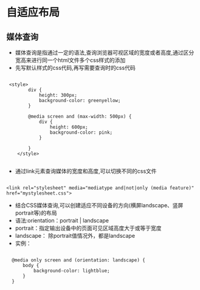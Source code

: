 # 自适应布局

## 媒体查询

* 媒体查询是指通过一定的语法,查询浏览器可视区域的宽度或者高度,通过区分宽高来进行同一个html文件多个css样式的添加
* 先写默认样式的css代码,再写需要查询时的css代码

```

 <style>
        div {
            height: 300px;
            background-color: greenyellow;
        }

        @media screen and (max-width: 500px) {
            div {
                height: 600px;
                background-color: pink;
            }

        }
    </style>
    
```

* 通过link元素查询媒体的宽度和高度,可以切换不同的css文件

```

<link rel="stylesheet" media="mediatype and|not|only (media feature)" href="mystylesheet.css">

```

* 结合CSS媒体查询,可以创建适应不同设备的方向(横屏landscape、竖屏portrait等)的布局
* 语法:orientation：portrait | landscape
* portrait：指定输出设备中的页面可见区域高度大于或等于宽度
* landscape： 除portrait值情况外，都是landscape
* 实例：

```

  @media only screen and (orientation: landscape) {
      body {
          background-color: lightblue;
      }
  }

```